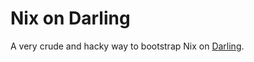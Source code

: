 # Nix on Darling

A very crude and hacky way to bootstrap Nix on [Darling](https://www.darlinghq.org).
